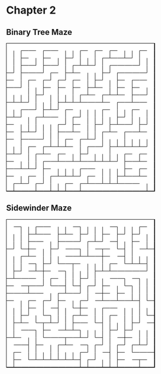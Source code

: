 # Chapter 2

## Binary Tree Maze

![Binary Tree Maze](images/BinaryTree.png?raw=true "Binary Tree Maze")

## Sidewinder Maze

![Sidewinder Maze](images/Sidewinder.png?raw=true "Sidewinder Maze")
